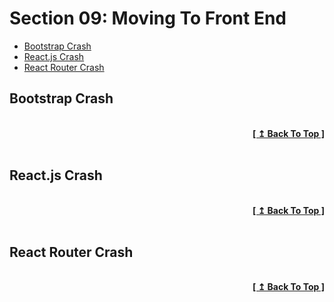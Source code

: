 # Section 09: Moving To Front End

- [Bootstrap Crash](#bootstrap-crash)
- [React.js Crash](#reactjs-crash)
- [React Router Crash](#react-router-crash)

## Bootstrap Crash

<br/>
<div align="right">
  <b><a href="#section-09-moving-to-front-end">[ ↥ Back To Top ]</a></b>
</div>
<br/>

## React.js Crash

<br/>
<div align="right">
  <b><a href="#section-09-moving-to-front-end">[ ↥ Back To Top ]</a></b>
</div>
<br/>

## React Router Crash

<br/>
<div align="right">
  <b><a href="#section-09-moving-to-front-end">[ ↥ Back To Top ]</a></b>
</div>
<br/>